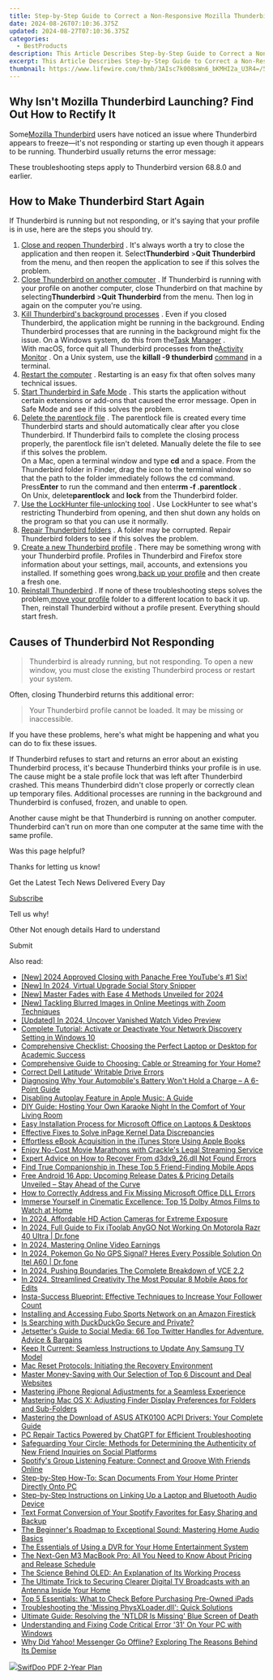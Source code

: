 ```yaml
---
title: Step-by-Step Guide to Correct a Non-Responsive Mozilla Thunderbird Launcher
date: 2024-08-26T07:10:36.375Z
updated: 2024-08-27T07:10:36.375Z
categories:
  - BestProducts
description: This Article Describes Step-by-Step Guide to Correct a Non-Responsive Mozilla Thunderbird Launcher
excerpt: This Article Describes Step-by-Step Guide to Correct a Non-Responsive Mozilla Thunderbird Launcher
thumbnail: https://www.lifewire.com/thmb/3AIsc7k008sWn6_bKMHI2a_U3R4=/540x405/filters:no_upscale():max_bytes(150000):strip_icc():format(webp)/GettyImages-697534129-5a568a22842b1700377a0adf.jpg
---
```


## Why Isn't Mozilla Thunderbird Launching? Find Out How to Rectify It
 Some[Mozilla Thunderbird](https://www.lifewire.com/mozilla-thunderbird-review-1173071) users have noticed an issue where Thunderbird appears to freeze—it's not responding or starting up even though it appears to be running. Thunderbird usually returns the error message:  

 These troubleshooting steps apply to Thunderbird version 68.8.0 and earlier.

## How to Make Thunderbird Start Again

 If Thunderbird is running but not responding, or it's saying that your profile is in use, here are the steps you should try.

1. [Close and reopen Thunderbird](https://support.mozilla.org/bm/questions/1048707) . It's always worth a try to close the application and then reopen it. Select**Thunderbird** \>**Quit Thunderbird** from the menu, and then reopen the application to see if this solves the problem.
2. [Close Thunderbird on another computer](https://support.mozilla.org/en-US/questions/1067045) . If Thunderbird is running with your profile on another computer, close Thunderbird on that machine by selecting**Thunderbird** \>**Quit Thunderbird** from the menu. Then log in again on the computer you're using.
3. [Kill Thunderbird's background processes](https://www.lifewire.com/how-to-force-quit-a-program-in-windows-2625781) . Even if you closed Thunderbird, the application might be running in the background. Ending Thunderbird processes that are running in the background might fix the issue. On a Windows system, do this from the[Task Manager](https://www.lifewire.com/task-manager-2626025) .  
 With macOS, force quit all Thunderbird processes from the[Activity Monitor](https://www.lifewire.com/use-activity-monitor-to-track-mac-memory-usage-2260880) . On a Unix system, use the **killall -9 thunderbird** [command](https://www.lifewire.com/what-is-a-command-2625828) in a terminal.
4. [Restart the computer](https://www.lifewire.com/why-does-restarting-seem-to-fix-most-computer-problems-2624569) . Restarting is an easy fix that often solves many technical issues.
5. [Start Thunderbird in Safe Mode](https://www.lifewire.com/safe-mode-uninstall-extensions-thunderbird-1173165) . This starts the application without certain extensions or add-ons that caused the error message. Open in Safe Mode and see if this solves the problem.
6. [Delete the parentlock file](https://support.mozilla.org/en-US/questions/1139817) . The parentlock file is created every time Thunderbird starts and should automatically clear after you close Thunderbird. If Thunderbird fails to complete the closing process properly, the parentlock file isn't deleted. Manually delete the file to see if this solves the problem.  
 On a Mac, open a terminal window and type **cd** and a space. From the Thunderbird folder in Finder, drag the icon to the terminal window so that the path to the folder immediately follows the cd command. Press**Enter**  to run the command and then enter**rm -f .parentlock** .  
 On Unix, delete**parentlock** and **lock**  from the Thunderbird folder.
7. [Use the LockHunter file-unlocking tool](https://lockhunter.com/download.htm) . Use LockHunter to see what's restricting Thunderbird from opening, and then shut down any holds on the program so that you can use it normally.
8. [Repair Thunderbird folders](https://www.lifewire.com/repair-folders-thunderbird-1173102) . A folder may be corrupted. Repair Thunderbird folders to see if this solves the problem.
9. [Create a new Thunderbird profile](https://support.mozilla.org/en-US/questions/1227161) . There may be something wrong with your Thunderbird profile. Profiles in Thunderbird and Firefox store information about your settings, mail, accounts, and extensions you installed. If something goes wrong,[back up your profile](https://www.lifewire.com/back-up-thunderbird-settings-1173141) and then create a fresh one.
10. [Reinstall Thunderbird](https://support.mozilla.org/en-US/questions/1085697) . If none of these troubleshooting steps solves the problem,[move your profile](https://www.lifewire.com/move-thunderbird-profile-1173159) folder to a different location to back it up. Then, reinstall Thunderbird without a profile present. Everything should start fresh.

## Causes of Thunderbird Not Responding

> Thunderbird is already running, but not responding. To open a new window, you must close the existing Thunderbird process or restart your system.

 Often, closing Thunderbird returns this additional error:

> Your Thunderbird profile cannot be loaded. It may be missing or inaccessible.

 If you have these problems, here's what might be happening and what you can do to fix these issues.

 If Thunderbird refuses to start and returns an error about an existing Thunderbird process, it's because Thunderbird thinks your profile is in use. The cause might be a stale profile lock that was left after Thunderbird crashed. This means Thunderbird didn't close properly or correctly clean up temporary files. Additional processes are running in the background and Thunderbird is confused, frozen, and unable to open.

 Another cause might be that Thunderbird is running on another computer. Thunderbird can't run on more than one computer at the same time with the same profile.

Was this page helpful?

Thanks for letting us know!

 Get the Latest Tech News Delivered Every Day

[Subscribe](https://www.lifewire.com/#)

Tell us why!

 Other  Not enough details  Hard to understand

 Submit

<ins class="adsbygoogle"
     style="display:block"
     data-ad-format="autorelaxed"
     data-ad-client="ca-pub-7571918770474297"
     data-ad-slot="1223367746"></ins>



<ins class="adsbygoogle"
     style="display:block"
     data-ad-client="ca-pub-7571918770474297"
     data-ad-slot="8358498916"
     data-ad-format="auto"
     data-full-width-responsive="true"></ins>

<span class="atpl-alsoreadstyle">Also read:</span>
<div><ul>
<li><a href="https://youtube-blog.techidaily.com/024-approved-closing-with-panache-free-youtubes-1-six/"><u>[New] 2024 Approved  Closing with Panache  Free YouTube's #1 Six!</u></a></li>
<li><a href="https://facebook-video-content.techidaily.com/new-in-2024-virtual-upgrade-social-story-snipper/"><u>[New] In 2024, Virtual Upgrade  Social Story Snipper</u></a></li>
<li><a href="https://on-screen-recording.techidaily.com/new-master-fades-with-ease-4-methods-unveiled-for-2024/"><u>[New] Master Fades with Ease  4 Methods Unveiled for 2024</u></a></li>
<li><a href="https://some-guidance.techidaily.com/new-tackling-blurred-images-in-online-meetings-with-zoom-techniques/"><u>[New] Tackling Blurred Images in Online Meetings with Zoom Techniques</u></a></li>
<li><a href="https://facebook-clips.techidaily.com/updated-in-2024-uncover-vanished-watch-video-preview/"><u>[Updated] In 2024, Uncover Vanished Watch Video Preview</u></a></li>
<li><a href="https://technical-tips.techidaily.com/complete-tutorial-activate-or-deactivate-your-network-discovery-setting-in-windows-10/"><u>Complete Tutorial: Activate or Deactivate Your Network Discovery Setting in Windows 10</u></a></li>
<li><a href="https://technical-tips.techidaily.com/comprehensive-checklist-choosing-the-perfect-laptop-or-desktop-for-academic-success/"><u>Comprehensive Checklist: Choosing the Perfect Laptop or Desktop for Academic Success</u></a></li>
<li><a href="https://technical-tips.techidaily.com/comprehensive-guide-to-choosing-cable-or-streaming-for-your-home/"><u>Comprehensive Guide to Choosing: Cable or Streaming for Your Home?</u></a></li>
<li><a href="https://screen-activity-recording.techidaily.com/correct-dell-latitude-writable-drive-errors/"><u>Correct Dell Latitude' Writable Drive Errors</u></a></li>
<li><a href="https://technical-tips.techidaily.com/diagnosing-why-your-automobiles-battery-wont-hold-a-charge-a-6-point-guide/"><u>Diagnosing Why Your Automobile's Battery Won't Hold a Charge – A 6-Point Guide</u></a></li>
<li><a href="https://technical-tips.techidaily.com/disabling-autoplay-feature-in-apple-music-a-guide/"><u>Disabling Autoplay Feature in Apple Music: A Guide</u></a></li>
<li><a href="https://technical-tips.techidaily.com/diy-guide-hosting-your-own-karaoke-night-in-the-comfort-of-your-living-room/"><u>DIY Guide: Hosting Your Own Karaoke Night In the Comfort of Your Living Room</u></a></li>
<li><a href="https://technical-tips.techidaily.com/easy-installation-process-for-microsoft-office-on-laptops-and-desktops/"><u>Easy Installation Process for Microsoft Office on Laptops & Desktops</u></a></li>
<li><a href="https://technical-tips.techidaily.com/effective-fixes-to-solve-inpage-kernel-data-discrepancies/"><u>Effective Fixes to Solve inPage Kernel Data Discrepancies</u></a></li>
<li><a href="https://technical-tips.techidaily.com/effortless-ebook-acquisition-in-the-itunes-store-using-apple-books/"><u>Effortless eBook Acquisition in the iTunes Store Using Apple Books</u></a></li>
<li><a href="https://technical-tips.techidaily.com/enjoy-no-cost-movie-marathons-with-crackles-legal-streaming-service/"><u>Enjoy No-Cost Movie Marathons with Crackle's Legal Streaming Service</u></a></li>
<li><a href="https://technical-tips.techidaily.com/expert-advice-on-how-to-recover-from-d3dx926dll-not-found-errors/"><u>Expert Advice on How to Recover From d3dx9_26.dll Not Found Errors</u></a></li>
<li><a href="https://technical-tips.techidaily.com/find-true-companionship-in-these-top-5-friend-finding-mobile-apps/"><u>Find True Companionship in These Top 5 Friend-Finding Mobile Apps</u></a></li>
<li><a href="https://technical-tips.techidaily.com/free-android-16-app-upcoming-release-dates-and-pricing-details-unveiled-stay-ahead-of-the-curve/"><u>Free Android 16 App: Upcoming Release Dates & Pricing Details Unveiled – Stay Ahead of the Curve</u></a></li>
<li><a href="https://technical-tips.techidaily.com/how-to-correctly-address-and-fix-missing-microsoft-office-dll-errors/"><u>How to Correctly Address and Fix Missing Microsoft Office DLL Errors</u></a></li>
<li><a href="https://technical-tips.techidaily.com/immerse-yourself-in-cinematic-excellence-top-15-dolby-atmos-films-to-watch-at-home/"><u>Immerse Yourself in Cinematic Excellence: Top 15 Dolby Atmos Films to Watch at Home</u></a></li>
<li><a href="https://extra-lessons.techidaily.com/in-2024-affordable-hd-action-cameras-for-extreme-exposure/"><u>In 2024, Affordable HD Action Cameras for Extreme Exposure</u></a></li>
<li><a href="https://review-topics.techidaily.com/in-2024-full-guide-to-fix-itoolab-anygo-not-working-on-motorola-razr-40-ultra-drfone-by-drfone-virtual-android/"><u>In 2024, Full Guide to Fix iToolab AnyGO Not Working On Motorola Razr 40 Ultra | Dr.fone</u></a></li>
<li><a href="https://youtube-sure.techidaily.com/24-mastering-online-video-earnings/"><u>In 2024, Mastering Online Video Earnings</u></a></li>
<li><a href="https://android-pokemon-go.techidaily.com/in-2024-pokemon-go-no-gps-signal-heres-every-possible-solution-on-itel-a60-drfone-by-drfone-virtual-android/"><u>In 2024, Pokemon Go No GPS Signal? Heres Every Possible Solution On Itel A60 | Dr.fone</u></a></li>
<li><a href="https://extra-skills.techidaily.com/in-2024-pushing-boundaries-the-complete-breakdown-of-vce-22/"><u>In 2024, Pushing Boundaries  The Complete Breakdown of VCE 2.2</u></a></li>
<li><a href="https://some-skills.techidaily.com/in-2024-streamlined-creativity-the-most-popular-8-mobile-apps-for-edits/"><u>In 2024, Streamlined Creativity  The Most Popular 8 Mobile Apps for Edits</u></a></li>
<li><a href="https://technical-tips.techidaily.com/insta-success-blueprint-effective-techniques-to-increase-your-follower-count/"><u>Insta-Success Blueprint: Effective Techniques to Increase Your Follower Count</u></a></li>
<li><a href="https://technical-tips.techidaily.com/installing-and-accessing-fubo-sports-network-on-an-amazon-firestick/"><u>Installing and Accessing Fubo Sports Network on an Amazon Firestick</u></a></li>
<li><a href="https://technical-tips.techidaily.com/is-searching-with-duckduckgo-secure-and-private/"><u>Is Searching with DuckDuckGo Secure and Private?</u></a></li>
<li><a href="https://technical-tips.techidaily.com/jetsetters-guide-to-social-media-66-top-twitter-handles-for-adventure-advice-and-bargains/"><u>Jetsetter's Guide to Social Media: 66 Top Twitter Handles for Adventure, Advice & Bargains</u></a></li>
<li><a href="https://technical-tips.techidaily.com/keep-it-current-seamless-instructions-to-update-any-samsung-tv-model/"><u>Keep It Current: Seamless Instructions to Update Any Samsung TV Model</u></a></li>
<li><a href="https://technical-tips.techidaily.com/mac-reset-protocols-initiating-the-recovery-environment/"><u>Mac Reset Protocols: Initiating the Recovery Environment</u></a></li>
<li><a href="https://technical-tips.techidaily.com/master-money-saving-with-our-selection-of-top-6-discount-and-deal-websites/"><u>Master Money-Saving with Our Selection of Top 6 Discount and Deal Websites</u></a></li>
<li><a href="https://technical-tips.techidaily.com/mastering-iphone-regional-adjustments-for-a-seamless-experience/"><u>Mastering iPhone Regional Adjustments for a Seamless Experience</u></a></li>
<li><a href="https://technical-tips.techidaily.com/mastering-mac-os-x-adjusting-finder-display-preferences-for-folders-and-sub-folders/"><u>Mastering Mac OS X: Adjusting Finder Display Preferences for Folders and Sub-Folders</u></a></li>
<li><a href="https://win-amazing.techidaily.com/mastering-the-download-of-asus-atk0100-acpi-drivers-your-complete-guide/"><u>Mastering the Download of ASUS ATK0100 ACPI Drivers: Your Complete Guide</u></a></li>
<li><a href="https://tech-revival.techidaily.com/pc-repair-tactics-powered-by-chatgpt-for-efficient-troubleshooting/"><u>PC Repair Tactics Powered by ChatGPT for Efficient Troubleshooting</u></a></li>
<li><a href="https://technical-tips.techidaily.com/safeguarding-your-circle-methods-for-determining-the-authenticity-of-new-friend-inquiries-on-social-platforms/"><u>Safeguarding Your Circle: Methods for Determining the Authenticity of New Friend Inquiries on Social Platforms</u></a></li>
<li><a href="https://technical-tips.techidaily.com/spotifys-group-listening-feature-connect-and-groove-with-friends-online/"><u>Spotify's Group Listening Feature: Connect and Groove With Friends Online</u></a></li>
<li><a href="https://technical-tips.techidaily.com/step-by-step-how-to-scan-documents-from-your-home-printer-directly-onto-pc/"><u>Step-by-Step How-To: Scan Documents From Your Home Printer Directly Onto PC</u></a></li>
<li><a href="https://technical-tips.techidaily.com/step-by-step-instructions-on-linking-up-a-laptop-and-bluetooth-audio-device/"><u>Step-by-Step Instructions on Linking Up a Laptop and Bluetooth Audio Device</u></a></li>
<li><a href="https://technical-tips.techidaily.com/text-format-conversion-of-your-spotify-favorites-for-easy-sharing-and-backup/"><u>Text Format Conversion of Your Spotify Favorites for Easy Sharing and Backup</u></a></li>
<li><a href="https://technical-tips.techidaily.com/the-beginners-roadmap-to-exceptional-sound-mastering-home-audio-basics/"><u>The Beginner's Roadmap to Exceptional Sound: Mastering Home Audio Basics</u></a></li>
<li><a href="https://technical-tips.techidaily.com/the-essentials-of-using-a-dvr-for-your-home-entertainment-system/"><u>The Essentials of Using a DVR for Your Home Entertainment System</u></a></li>
<li><a href="https://technical-tips.techidaily.com/the-next-gen-m3-macbook-pro-all-you-need-to-know-about-pricing-and-release-schedule/"><u>The Next-Gen M3 MacBook Pro: All You Need to Know About Pricing and Release Schedule</u></a></li>
<li><a href="https://technical-tips.techidaily.com/the-science-behind-oled-an-explanation-of-its-working-process/"><u>The Science Behind OLED: An Explanation of Its Working Process</u></a></li>
<li><a href="https://technical-tips.techidaily.com/the-ultimate-trick-to-securing-clearer-digital-tv-broadcasts-with-an-antenna-inside-your-home/"><u>The Ultimate Trick to Securing Clearer Digital TV Broadcasts with an Antenna Inside Your Home</u></a></li>
<li><a href="https://technical-tips.techidaily.com/top-5-essentials-what-to-check-before-purchasing-pre-owned-ipads/"><u>Top 5 Essentials: What to Check Before Purchasing Pre-Owned iPads</u></a></li>
<li><a href="https://technical-tips.techidaily.com/troubleshooting-the-missing-physxloaderdll-quick-solutions/"><u>Troubleshooting the 'Missing PhysXLoader.dll': Quick Solutions</u></a></li>
<li><a href="https://technical-tips.techidaily.com/ultimate-guide-resolving-the-ntldr-is-missing-blue-screen-of-death/"><u>Ultimate Guide: Resolving the 'NTLDR Is Missing' Blue Screen of Death</u></a></li>
<li><a href="https://technical-tips.techidaily.com/understanding-and-fixing-code-critical-error-31-on-your-pc-with-windows/"><u>Understanding and Fixing Code Critical Error '31' On Your PC with Windows</u></a></li>
<li><a href="https://technical-tips.techidaily.com/why-did-yahoo-messenger-go-offline-exploring-the-reasons-behind-its-demise/"><u>Why Did Yahoo! Messenger Go Offline? Exploring The Reasons Behind Its Demise</u></a></li>
</ul></div>

<!-- affiliate ads begin -->
<a href="https://purchase.swifdoo.com/order/checkout.php?PRODS=40002580&QTY=1&AFFILIATE=108875&CART=1"><img src="https://secure.avangate.com/images/merchant/8b932759a5a04ddb34bf79e3f9072e4b/products/3_Product%20box%20white-1024x1024.png" border="0">SwifDoo PDF 2-Year Plan</a>
<!-- affiliate ads end -->